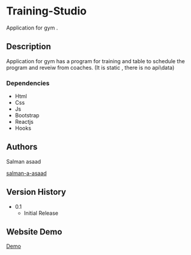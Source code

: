 # Training-Studio

Application for gym .

## Description

Application for gym has a program for training and table to schedule the program and reveiw from coaches.
(It is static , there is no api\data\)

### Dependencies

* Html
* Css
* Js
* Bootstrap
* Reactjs
* Hooks

## Authors

 Salman asaad 
 
 [salman-a-asaad](https://salman-a-asaad.github.io/salman-a-asaad/)

## Version History

* 0.1
    * Initial Release

## Website Demo

[Demo](https://salman-a-asaad.github.io/Training-Studio/)

